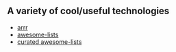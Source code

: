 ## A variety of cool/useful technologies

* [arrr](https://github.com/Igglybuff/awesome-piracy)
* [awesome-lists](https://github.com/topics/awesome-list)
* [curated awesome-lists](https://github.com/sindresorhus/awesome)

